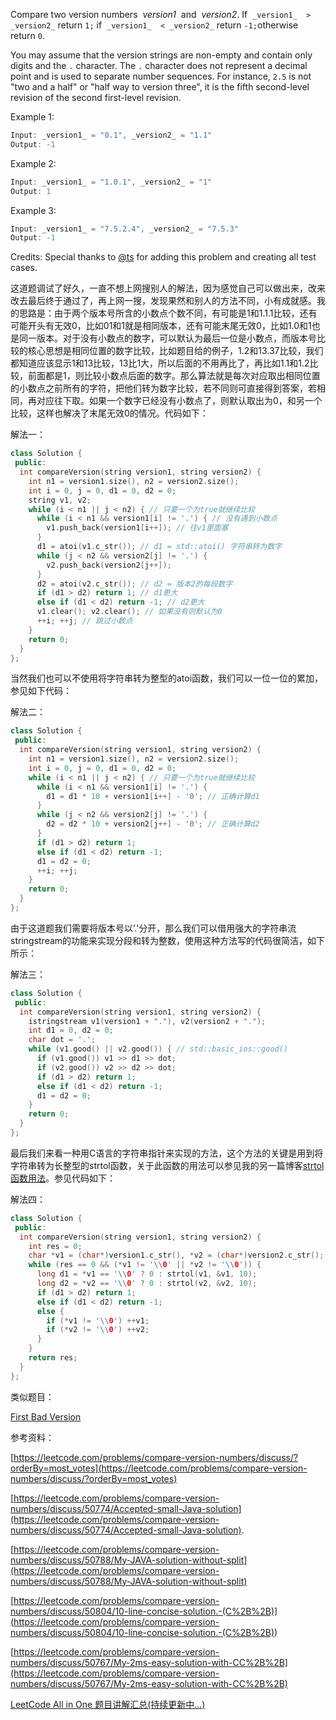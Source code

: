 Compare two version numbers  _version1_  and  _version2_. If  `_version1_  >  _version2_` return `1;` if  `_version1_  < _version2_` return `-1;`otherwise return `0`.

You may assume that the version strings are non-empty and contain only digits and the `.` character. The `.` character does not represent a decimal point and is used to separate number sequences. For instance, `2.5` is not "two and a half" or "half way to version three", it is the fifth second-level revision of the second first-level revision.

Example 1:

```cpp
Input: _version1_ = "0.1", _version2_ = "1.1"
Output: -1
```

Example 2:

```cpp
Input: _version1_ = "1.0.1", _version2_ = "1"
Output: 1
```

Example 3:

```cpp
Input: _version1_ = "7.5.2.4", _version2_ = "7.5.3"
Output: -1
```

Credits: Special thanks to [@ts](https://oj.leetcode.com/discuss/user/ts) for adding this problem and creating all test cases.

这道题调试了好久，一直不想上网搜别人的解法，因为感觉自己可以做出来，改来改去最后终于通过了，再上网一搜，发现果然和别人的方法不同，小有成就感。我的思路是：由于两个版本号所含的小数点个数不同，有可能是1和1.1.1比较，还有可能开头有无效0，比如01和1就是相同版本，还有可能末尾无效0，比如1.0和1也是同一版本。对于没有小数点的数字，可以默认为最后一位是小数点，而版本号比较的核心思想是相同位置的数字比较，比如题目给的例子，1.2和13.37比较，我们都知道应该显示1和13比较，13比1大，所以后面的不用再比了，再比如1.1和1.2比较，前面都是1，则比较小数点后面的数字。那么算法就是每次对应取出相同位置的小数点之前所有的字符，把他们转为数字比较，若不同则可直接得到答案，若相同，再对应往下取。如果一个数字已经没有小数点了，则默认取出为0，和另一个比较，这样也解决了末尾无效0的情况。代码如下：

解法一：

```cpp
class Solution {
 public:
  int compareVersion(string version1, string version2) {
    int n1 = version1.size(), n2 = version2.size();
    int i = 0, j = 0, d1 = 0, d2 = 0;
    string v1, v2;
    while (i < n1 || j < n2) { // 只要一个为true就继续比较
      while (i < n1 && version1[i] != '.') { // 没有遇到小数点
        v1.push_back(version1[i++]); // 往v1里面塞
      }
      d1 = atoi(v1.c_str()); // d1 = std::atoi() 字符串转为数字
      while (j < n2 && version2[j] != '.') {
        v2.push_back(version2[j++]);
      }
      d2 = atoi(v2.c_str()); // d2 = 版本2的每段数字
      if (d1 > d2) return 1; // d1更大
      else if (d1 < d2) return -1; // d2更大
      v1.clear(); v2.clear(); // 如果没有则默认为0
      ++i; ++j; // 跳过小数点
    }
    return 0;
  }
};
```

当然我们也可以不使用将字符串转为整型的atoi函数，我们可以一位一位的累加，参见如下代码：

解法二：

```cpp
class Solution {
 public:
  int compareVersion(string version1, string version2) {
    int n1 = version1.size(), n2 = version2.size();
    int i = 0, j = 0, d1 = 0, d2 = 0;
    while (i < n1 || j < n2) { // 只要一个为true就继续比较
      while (i < n1 && version1[i] != '.') {
        d1 = d1 * 10 + version1[i++] - '0'; // 正确计算d1
      }
      while (j < n2 && version2[j] != '.') {
        d2 = d2 * 10 + version2[j++] - '0'; // 正确计算d2
      }
      if (d1 > d2) return 1;
      else if (d1 < d2) return -1;
      d1 = d2 = 0;
      ++i; ++j;
    }
    return 0;
  }
};
```

由于这道题我们需要将版本号以’.'分开，那么我们可以借用强大的字符串流stringstream的功能来实现分段和转为整数，使用这种方法写的代码很简洁，如下所示：

解法三：

```cpp
class Solution {
 public:
  int compareVersion(string version1, string version2) {
    istringstream v1(version1 + "."), v2(version2 + ".");
    int d1 = 0, d2 = 0;
    char dot = '.';
    while (v1.good() || v2.good()) { // std::basic_ios::good()
      if (v1.good()) v1 >> d1 >> dot;
      if (v2.good()) v2 >> d2 >> dot;
      if (d1 > d2) return 1;
      else if (d1 < d2) return -1;
      d1 = d2 = 0;
    }
    return 0;
  }
};
```

最后我们来看一种用C语言的字符串指针来实现的方法，这个方法的关键是用到将字符串转为长整型的strtol函数，关于此函数的用法可以参见我的另一篇博客[strtol 函数用法](http://www.cnblogs.com/grandyang/p/4966132.html)。参见代码如下：

解法四：

```cpp
class Solution {
 public:
  int compareVersion(string version1, string version2) {
    int res = 0;
    char *v1 = (char*)version1.c_str(), *v2 = (char*)version2.c_str();
    while (res == 0 && (*v1 != '\\0' || *v2 != '\\0')) {
      long d1 = *v1 == '\\0' ? 0 : strtol(v1, &v1, 10);
      long d2 = *v2 == '\\0' ? 0 : strtol(v2, &v2, 10);
      if (d1 > d2) return 1;
      else if (d1 < d2) return -1;
      else {
        if (*v1 != '\\0') ++v1;
        if (*v2 != '\\0') ++v2;
      }
    }
    return res;
  }
};
```

类似题目：

[First Bad Version](http://www.cnblogs.com/grandyang/p/4790469.html)

参考资料：

[https://leetcode.com/problems/compare-version-numbers/discuss/?orderBy=most_votes](https://leetcode.com/problems/compare-version-numbers/discuss/?orderBy=most_votes)

[https://leetcode.com/problems/compare-version-numbers/discuss/50774/Accepted-small-Java-solution](https://leetcode.com/problems/compare-version-numbers/discuss/50774/Accepted-small-Java-solution).

[https://leetcode.com/problems/compare-version-numbers/discuss/50788/My-JAVA-solution-without-split](https://leetcode.com/problems/compare-version-numbers/discuss/50788/My-JAVA-solution-without-split)

[](<https://leetcode.com/problems/compare-version-numbers/discuss/50804/10-line-concise-solution.-(C%2B%2B)>)[https://leetcode.com/problems/compare-version-numbers/discuss/50804/10-line-concise-solution.-(C%2B%2B)](<https://leetcode.com/problems/compare-version-numbers/discuss/50804/10-line-concise-solution.-(C%2B%2B)>)

[https://leetcode.com/problems/compare-version-numbers/discuss/50767/My-2ms-easy-solution-with-CC%2B%2B](https://leetcode.com/problems/compare-version-numbers/discuss/50767/My-2ms-easy-solution-with-CC%2B%2B)

[LeetCode All in One 题目讲解汇总(持续更新中...)](http://www.cnblogs.com/grandyang/p/4606334.html)
